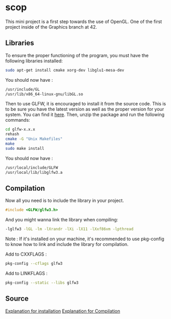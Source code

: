 # scop
 This mini project is a first step towards the use of OpenGL.
 One of the first project inside of the Graphics branch at 42.

## Libraries
 To ensure the proper functioning of the program, you must have the following libraries installed:

 ```bash
 sudo apt-get install cmake xorg-dev libglu1-mesa-dev
 ```

 You should now have :
 ```bash
 /usr/include/GL
 /usr/lib/x86_64-linux-gnu/libGL.so
 ```

 Then to use GLFW, it is encouraged to install it from the source code. This is to be sure you have the latest version as well as the proper version for your system.
 You can find it [here](https://www.glfw.org).
 Then, unzip the package and run the following commands:
 ```bash
 cd glfw-x.x.x
 rehash
 cmake -G "Unix Makefiles"
 make
 sudo make install
 ```

 You should now have :
 ```bash
 /usr/local/include/GLFW
 /usr/local/lib/libglfw3.a
 ```

## Compilation

Now all you need is to include the library in your project.
```c
#include <GLFW/glfw3.h>
```

And you might wanna link the library when compiling:
```bash
-lglfw3 -lGL -lm -lXrandr -lXi -lX11 -lXxf86vm -lpthread
```
Note :
If it's installed on your machine, it's recommended to use pkg-config to know how to link and include the library for compilation.<br>

Add to CXXFLAGS :
```bash
pkg-config --cflags glfw3
```

Add to LINKFLAGS :
```bash
pkg-config --static --libs glfw3
```

## Source

[Explanation for installation](https://web.eecs.umich.edu/~sugih/courses/eecs487/glut-howto/glfw/)
[Explanation for Compilation](https://www.glfw.org/docs/latest/build_guide.html#build_link_pkgconfig)
